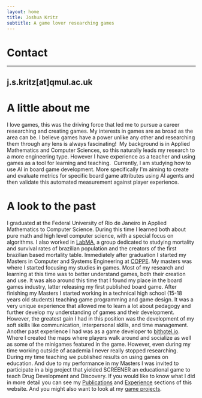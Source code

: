 ```yaml
---
layout: home
title: Joshua Kritz
subtitle: A game lover researching games
---
```


# Contact  
---
j.s.kritz[at]qmul.ac.uk
---

# A little about me
I love games, this was the driving force that led me to pursue a career researching and creating games. My interests in games are as broad as the area can be. I believe games have a power unlike any other and researching them through any lens is always fascinating! 
My background is in Applied Mathematics and Computer Sciences, so this naturally leads my research to a more engineering type. However I have experience as a teacher and using games as a tool for learning and teaching. 
Currently, I am studying how to use AI in board game development. More specifically I'm aiming to create and evaluate metrics for specific board game attributes using AI agents and then validate this automated measurement against player experience.

# A look to the past
I graduated at the Federal University of Rio de Janeiro in Applied Mathematics to Computer Science. During this time I learned both about pure math and high level computer science, with a special focus on algorithms. I also worked in [LabMA][COPPE-website], a group dedicated to studying mortality and survival rates of brazilian population and the creators of the first brazilian based mortality table. 
Immediately after graduation I started my Masters in Computer and Systems Engineering at [COPPE][COPPE-website]. My masters was where I started focusing my studies in games. Most of my research and learning at this time was to better understand games, both their creation and use. It was also around this time that I found my place in the board games industry, latter releasing my first published board game.
After finishing my Masters I started working in a technical high school (15-18 years old students) teaching game programming and game design. It was a very unique experience that allowed me to learn a lot about pedagogy and further develop my understanding of games and their development. However, the greatest gain I had in this position was the development of my soft skills like communication, interpersonal skills, and time management.  
Another past experience I had was as a game developer to [bithotel.io][bithotel-website]. Where I created the maps where players walk around and socialize as well as some of the minigames featured in the game. 
However, even during my time working outside of academia I never really stopped researching. During my time teaching we published results on using games on education. And due to my performance in my Masters I was invited to participate in a big project that yielded SCREENER an educational game to teach Drug Development and Discovery. 
If you would like to know what I did in more detail you can see my [Publications][publications] and [Experience][experience] sections of this website. And you might also want to look at my [game projects][games].



[labma-website]: https://labma.ufrj.br/site/#
[COPPE-website]: https://coppe.ufrj.br/en/home-en/
[bithotel-website]: bithotel.io
[publications]: https://jskritz.github.io/publications/
[experience]: https://jskritz.github.io/experience/
[games]: https://jskritz.github.io/games/